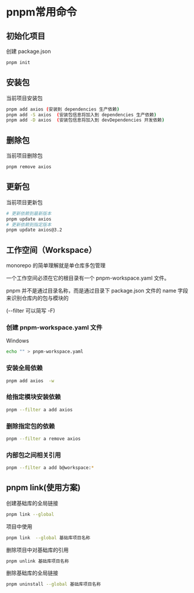 # pnpm常用命令

## 初始化项目

创建 package.json

```sh
pnpm init
```

## 安装包

当前项目安装包

```sh
pnpm add axios (安装到 dependencies 生产依赖)
pnpm add -S axios  (安装包信息将加入到 dependencies 生产依赖)
pnpm add -D axios  (安装包信息将加入到 devDependencies 开发依赖)
```

## 删除包

当前项目删除包

```sh
pnpm remove axios
```

## 更新包

当前项目更新包

```sh
# 更新依赖到最新版本
pnpm update axios
# 更新依赖到指定版本
pnpm update axios@3.2
```

## 工作空间（Workspace）

monorepo 的简单理解就是单仓库多包管理

一个工作空间必须在它的根目录有一个 pnpm-workspace.yaml 文件。

pnpm 并不是通过目录名称，而是通过目录下 package.json 文件的 name 字段来识别仓库内的包与模块的

(--filter 可以简写 -F)

### 创建 pnpm-workspace.yaml 文件

Windows

```sh
echo "" > pnpm-workspace.yaml
```

### 安装全局依赖

```sh
pnpm add axios  -w
```

### 给指定模块安装依赖

```sh
pnpm --filter a add axios
```

### 删除指定包的依赖

```sh
pnpm --filter a remove axios
```

### 内部包之间相关引用

```sh
pnpm --filter a add b@workspace:*
```

## pnpm link(使用方案)

创建基础库的全局链接
```sh
pnpm link --global
```

项目中使用
```sh
pnpm link  --global 基础库项目名称
```

删除项目中对基础库的引用
```sh
pnpm unlink 基础库项目名称
```

删除基础库的全局链接
```sh
pnpm uninstall --global 基础库项目名称
```